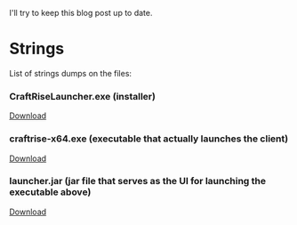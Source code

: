 I'll try to keep this blog post up to date.

# Strings
List of strings dumps on the files:

### CraftRiseLauncher.exe (installer)
[Download](https://cdn.carbonhost.cloud/6201479d7b237373ab269385/rise_investigation/strings_CraftRiseLauncher_exe.txt)

### craftrise-x64.exe (executable that actually launches the client)
[Download](https://cdn.carbonhost.cloud/6201479d7b237373ab269385/rise_investigation/strings_craftrise-x64_exe.txt)

### launcher.jar (jar file that serves as the UI for launching the executable above)
[Download](https://cdn.carbonhost.cloud/6201479d7b237373ab269385/rise_investigation/strings_launcher_jar.txt)
